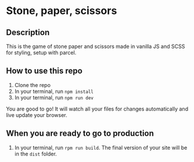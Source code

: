 # Stone, paper, scissors

## Description

This is the game of stone paper and scissors made in vanilla JS and SCSS for styling, setup with parcel.

## How to use this repo

1. Clone the repo
2. In your terminal, run `npm install`
3. In your terminal, run `npm run dev`

You are good to go! It will watch all your files for changes automatically and live update your browser.

## When you are ready to go to production

1. In your terminal, run `rpm run build`. The final version of your site will be in the `dist` folder.
